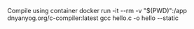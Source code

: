 Compile using container
    docker run -it --rm -v "$(PWD)":/app dnyanyog.org/c-compiler:latest gcc hello.c -o hello --static